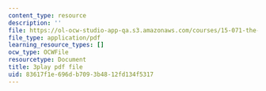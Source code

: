 ```yaml
---
content_type: resource
description: ''
file: https://ol-ocw-studio-app-qa.s3.amazonaws.com/courses/15-071-the-analytics-edge-spring-2017/83617f1e696db7093b4812fd134f5317_Vd6yR63nfHY.pdf
file_type: application/pdf
learning_resource_types: []
ocw_type: OCWFile
resourcetype: Document
title: 3play pdf file
uid: 83617f1e-696d-b709-3b48-12fd134f5317
---
```

